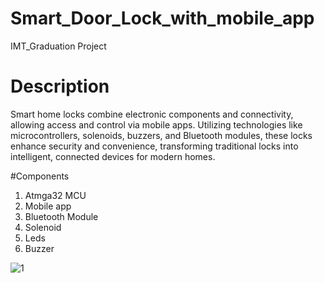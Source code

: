 # Smart_Door_Lock_with_mobile_app
IMT_Graduation Project

# Description
Smart home locks combine electronic components and connectivity, allowing access and control via mobile apps. Utilizing technologies like microcontrollers, solenoids, buzzers, and Bluetooth modules, these locks enhance security and convenience, transforming traditional locks into intelligent, connected devices for modern homes.

#Components
1. Atmga32 MCU
2. Mobile app
3. Bluetooth Module
4. Solenoid
5. Leds
6. Buzzer

![1](https://github.com/Ali-Alrefaee/Smart_Door_Lock_with_mobile_app/assets/138380690/78adf17e-6fd2-4cb3-9a3e-523b723a0ec8)

